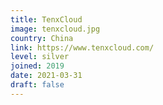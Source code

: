 ```yaml
---
title: TenxCloud
image: tenxcloud.jpg
country: China
link: https://www.tenxcloud.com/
level: silver
joined: 2019
date: 2021-03-31
draft: false
---
```

